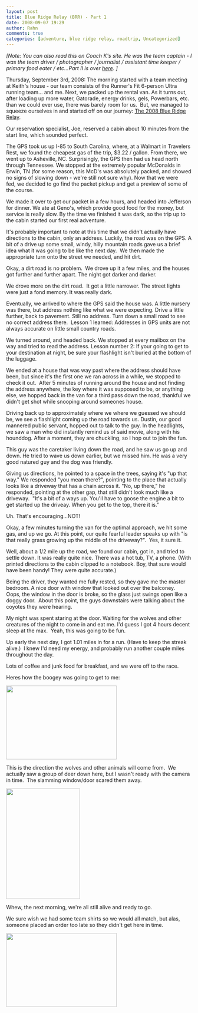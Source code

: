 ```yaml
---
layout: post
title: Blue Ridge Relay (BRR) - Part 1
date: 2008-09-07 19:29
author: Rahn
comments: true
categories: [adventure, blue ridge relay, roadtrip, Uncategorized]
---
```

<em>[Note: You can also read this on Coach K's site. He was the team captain - I was the team driver / photographer / journalist / assistant time keeper / primary food eater / etc...Part II is over <a href="http://coachk.gonesomewhere.com/?p=79">here</a>. ]</em>

Thursday, September 3rd, 2008: The morning started with a team meeting at Keith's house - our team consists of the Runner's Fit 6-person Ultra running team... and me. Next, we packed up the rental van. As it turns out, after loading up more water, Gatorade, energy drinks, gels, Powerbars, etc. than we could ever use, there was barely room for us.  But, we managed to squeeze ourselves in and started off on our journey: <a href="http://blueridgerelay.com">The 2008 Blue Ridge Relay</a>.

Our reservation specialist, Joe, reserved a cabin about 10 minutes from the start line, which sounded perfect.

The GPS took us up I-85 to South Carolina, where, at a Walmart in Travelers Rest, we found the cheapest gas of the trip, $3.22 / gallon. From there, we went up to Asheville, NC. Surprisingly, the GPS then had us head north through Tennessee. We stopped at the extremely popular McDonalds in Erwin, TN (for some reason, this McD's was absolutely packed, and showed no signs of slowing down - we're still not sure why). Now that we were fed, we decided to go find the packet pickup and get a preview of some of the course. 

We made it over to get our packet in a few hours, and headed into Jefferson for dinner. We ate at Geno's, which provide good food for the money, but service is really slow. By the time we finished it was dark, so the trip up to the cabin started our first real adventure. 

It's probably important to note at this time that we didn't actually have directions to the cabin, only an address. Luckily, the road was on the GPS. A bit of a drive up some small, windy, hilly mountain roads gave us a brief idea what it was going to be like the next day.  We then made the appropriate turn onto the street we needed, and hit dirt.

Okay, a dirt road is no problem.  We drove up it a few miles, and the houses got further and further apart. The night got darker and darker.

We drove more on the dirt road.  It got a little narrower. The street lights were just a fond memory. It was really dark.

Eventually, we arrived to where the GPS said the house was. A little nursery was there, but address nothing like what we were expecting. Drive a little further, back to pavement. Still no address. Turn down a small road to see no correct address there.  Lesson 1 learned: Addresses in GPS units are not always accurate on little small country roads.

We turned around, and headed back. We stopped at every mailbox on the way and tried to read the address. Lesson number 2: If your going to get to your destination at night, be sure your flashlight isn't buried at the bottom of the luggage.

We ended at a house that was way past where the address should have been, but since it's the first one we ran across in a while, we stopped to check it out.  After 5 minutes of running around the house and not finding the address anywhere, the key where it was supposed to be, or anything else, we hopped back in the van for a third pass down the road, thankful we didn't get shot while snooping around someones house.

Driving back up to approximately where we where we guessed we should be, we see a flashlight coming up the road towards us. Dustin, our good mannered public servant, hopped out to talk to the guy. In the headlights, we saw a man who did instantly remind us of said movie, along with his hounddog. After a moment, they are chuckling, so I hop out to join the fun.

This guy was the caretaker living down the road, and he saw us go up and down. He tried to wave us down earlier, but we missed him. He was a very good natured guy and the dog was friendly.

Giving us directions, he pointed to a space in the trees, saying it's "up that way." We responded "you mean there?", pointing to the place that actually looks like a driveway that has a chain across it. "No, up there," he responded, pointing at the other gap, that still didn't look much like a driveway.  "It's a bit of a ways up. You'll have to goose the engine a bit to get started up the driveay. When you get to the top, there it is."

Uh. That's encouraging...NOT! 

Okay, a few minutes turning the van for the optimal approach, we hit some gas, and up we go. At this point, our quite fearful leader speaks up with "is that really grass growing up the middle of the driveway?".  Yes, it sure it. 

Well, about a 1/2 mile up the road, we found our cabin, got in, and tried to settle down. It was really quite nice. There was a hot tub, TV, a phone. (With printed directions to the cabin clipped to a notebook. Boy, that sure would have been handy! They were quite accurate.)

Being the driver, they wanted me fully rested, so they gave me the master bedroom. A nice door with window that looked out over the balconey.  Oops, the window in the door is broke, so the glass just swings open like a doggy door.  About this point, the guys downstairs were talking about the coyotes they were hearing.

My night was spent staring at the door. Waiting for the wolves and other creatures of the night to come in and eat me. I'd guess I got 4 hours decent sleep at the max.  Yeah, this was going to be fun.

Up early the next day, I got 1.01 miles in for a run. (Have to keep the streak alive.)  I knew I'd need my energy, and probably run another couple miles throughout the day.

Lots of coffee and junk food for breakfast, and we were off to the race.

Heres how the boogey was going to get to me:

<a href="http://www.gonesomewhere.com/wp-content/uploads/2008/09/night-1-cabin-1.jpg"><img class="alignnone size-medium wp-image-216" title="night-1-cabin-1" src="http://www.gonesomewhere.com/wp-content/uploads/2008/09/night-1-cabin-1-300x200.jpg" alt="" width="300" height="200" /></a>

This is the direction the wolves and other animals will come from.  We actually saw a group of deer down here, but I wasn't ready with the camera in time.  The slamming window/door scared them away.

<a href="http://www.gonesomewhere.com/wp-content/uploads/2008/09/night-1-cabin-view-from-patio.jpg"><img class="alignnone size-medium wp-image-217" title="night-1-cabin-view-from-patio" src="http://www.gonesomewhere.com/wp-content/uploads/2008/09/night-1-cabin-view-from-patio-200x300.jpg" alt="" width="200" height="300" /></a>

Whew, the next morning, we're all still alive and ready to go.

We sure wish we had some team shirts so we would all match, but alas, someone placed an order too late so they didn't get here in time.

<a href="http://www.gonesomewhere.com/wp-content/uploads/2008/09/pre-race-photo-at-the-cabin-1.jpg"><img class="alignnone size-medium wp-image-218" title="pre-race-photo-at-the-cabin-1" src="http://www.gonesomewhere.com/wp-content/uploads/2008/09/pre-race-photo-at-the-cabin-1-300x200.jpg" alt="" width="300" height="200" /></a>
